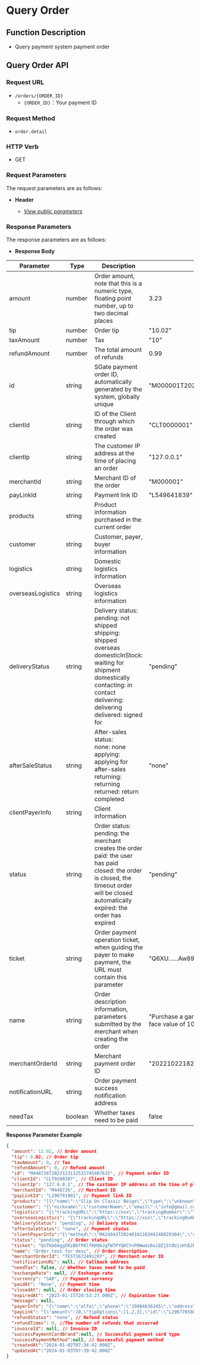 # Query Order

## Function Description

- Query payment system payment order

## Query Order API

### Request URL

- `/orders/{ORDER_ID}`
  - `{ORDER_ID}`：Your payment ID

### Request Method

- `order.detail`

### HTTP Verb

- GET

### Request Parameters

The request parameters are as follows:

- **Header**

  - [_View public parameters_](/en/payinApi/callMethod/callMethod#public-parameters)

### Response Parameters

The response parameters are as follows:

- **Response Body**

| **Parameter**     | **Type** | **Description**                                                                                                                                                                                                   | **Example**                                              |
| ----------------- | -------- | ----------------------------------------------------------------------------------------------------------------------------------------------------------------------------------------------------------------- | -------------------------------------------------------- |
| amount            | number   | Order amount, note that this is a numeric type, floating point number, up to two decimal places                                                                                                                   | 3.23                                                     |
| tip               | number   | Order tip                                                                                                                                                                                                         | "10.02"                                                  |
| taxAmount         | number   | Tax                                                                                                                                                                                                               | "10"                                                     |
| refundAmount      | number   | The total amount of refunds                                                                                                                                                                                       | 0.99                                                     |
| id                | string   | SGate payment order ID, automatically generated by the system, globally unique                                                                                                                                    | "M000001T2022101023455774363043"                         |
| clientId          | string   | ID of the Client through which the order was created                                                                                                                                                              | "CLT0000001"                                             |
| clientIp          | string   | The customer IP address at the time of placing an order                                                                                                                                                           | "127.0.0.1"                                              |
| merchantId        | string   | Merchant ID of the order                                                                                                                                                                                          | "M000001"                                                |
| payLinkId         | string   | Payment link ID                                                                                                                                                                                                   | "L549641839"                                             |
| products          | string   | Product information purchased in the current order                                                                                                                                                                |                                                          |
| customer          | string   | Customer, payer, buyer information                                                                                                                                                                                |                                                          |
| logistics         | string   | Domestic logistics information                                                                                                                                                                                    |                                                          |
| overseasLogistics | string   | Overseas logistics information                                                                                                                                                                                    |                                                          |
| deliveryStatus    | string   | Delivery status: <br> pending: not shipped<br> shipping: shipped overseas<br> domesticInStock: waiting for shipment domestically<br> contacting: in contact<br> delivering: delivering<br > delivered: signed for | "pending"                                                |
| afterSaleStatus   | string   | After-sales status: <br> none: none <br> applying: applying for after-sales <br> returning: returning <br> returned: return completed                                                                             | "none"                                                   |
| clientPayerInfo   | string   | Client information                                                                                                                                                                                                |                                                          |
| status            | string   | Order status: <br> pending: the merchant creates the order <br> paid: the user has paid <br> closed: the order is closed, the timeout order will be closed automatically <br> expired: the order has expired      | "pending"                                                |
| ticket            | string   | Order payment operation ticket, when guiding the payer to make payment, the URL must contain this parameter                                                                                                       | "Q6XU......Aw89"                                         |
| name              | string   | Order description information, parameters submitted by the merchant when creating the order                                                                                                                       | "Purchase a game recharge card with a face value of 100" |
| merchantOrderId   | string   | Merchant payment order ID                                                                                                                                                                                         | "2022102218233400123"                                    |
| notificationURL   | string   | Order payment success notification address                                                                                                                                                                        |                                                          |
| needTax           | boolean  | Whether taxes need to be paid                                                                                                                                                                                     | false                                                    |

**Response Parameter Example**

```json
{
  "amount": 12.02, // Order amount
  "tip": 0.02, // Order tip
  "taxAmount": 0, // Tax
  "refundAmount": 0, // Refund amount
  "id": "M448726T2022123112531745487632", // Payment order ID
  "clientId": "CLT9208307", // Client ID
  "clientIp": "127.0.0.1", // The customer IP address at the time of placing an order
  "merchantId": "M448726", // Merchant ID
  "payLinkId": "L298791901", // Payment link ID
  "products": "[{\"name\":\"Slip On Classic Beige\",\"type\":\"unknown\",\"quantity\":1,\"price\":\" 12.02\",\"sku\":\"xxxx-xxxx-xx\",\"productId\":\"160603886211111111111\",\"amount\":\"12.02\",\"avatar\": \"https://xxx\",\"location\":\"SA\"}]", // Product information purchased in the current order
  "customer": "{\"nickname\":\"customerName\",\"email\":\"info@gmail.com\",\"mobile\":\"900000000\",\"address\ ":\"Tabuk,Umluj,Al Balad,1022 9th Avenue\"}", // Customer, payer, buyer information
  "logistics": "{\"trackingURL\":\"https://xxx\",\"trackingNumber\":\"TEST123345234\"}", // Domestic logistics information
  "overseasLogistics": "{\"trackingURL\":\"https://xxx\",\"trackingNumber\":\"TEST12678567\"}", // Overseas logistics information
  "deliveryStatus": "pending", // Delivery status
  "afterSaleStatus": "none", // Payment status
  "clientPayerInfo":"{\"method\":\"M424843T2024010210344240829304\",\"clientTime\":\"2024-01-02T07:34:26.867Z\",\"language\":\"en\" ,\"outerWidth\":1425,\"outerHeight\":1124,\"innerWidth\":1401,\"innerHeight\":1033,\"clientWidth\":1401,\"clientHeight\":1033,\ "availWidth\":2560,\"availHeight\":1400,\"screenWidth\":2560,\"screenHeight\":1440,\"url\":\"https:\/\/gccpay.lishaopeng.cn \/en-US\/order\/M424010210344240829304?ticket=rClF4FL2C7Bps7jllRhsPhAkIrkv73xd5sTPM6rFWeMeJPrMjX1o7c0v1GP98Wop\",\"userAgent\":\"Mozilla\/5.0 (Windows NT 1 0.0; Win64; x64) AppleWebKit\/537.36 (KHTML, like Gecko) Chrome \/120.0.0.0 Safari\/537.36 Edg\/120.0.0.0\",\"clientIp\":\"114.93.215.105\",\"activedAt\":\"2024-01-02T07:34:42.604Z \"}",
  "status": "pending", // Order status
  "ticket": "QnTkb04gg5RzB6fPKlfKH9AJgTW7PYQKCYnP0Wwdz0uiQZjSt8UjsHtBJbBBmTMc", // Ticket voucher, used to verify the order ID
  "name": "Order test for desc", // Order description
  "merchantOrderId": "TEST1672491207", // Merchant order ID
  "notificationURL": null, // Callback address
  "needTax": false, // Whether taxes need to be paid
  "exchangeRate": null, // Exchange rate
  "currency": "SAR", // Payment currency
  "paidAt": "None", // Payment time
  "closedAt": null, // Order closing time
  "expiredAt": "2023-01-15T20:53:27.000Z", // Expiration time
  "message": null,
  "payerInfo": "{\"name\":\"alfa\",\"phone\":\"19884636245\",\"address\":\"alfa\",\"email\":\" alfall@qq.com\"}", // Payer information
  "payLink": "{\"amount\":10,\"tipOptions\":[1,2,3],\"id\":\"L296776508\",\"name\":null,\" clientId\":\"CLT7740145\",\"amountType\":\"fixed\",\"currency\":\"SAR\",\"needContact\":true,\"includeAddress\":true, \"needTip\":true,\"tipRequired\":false,\"tipType\":\"percent\",\"creatorId\":\"U643029\",\"createdAt\":\"2023- 03-01T14:14:00.000Z\",\"updatedAt\":\"2023-03-01T14:14:00.000Z\"}", // Payment link information
  "refundStatus": "none", // Refund status
  "refundTimes": 0, //The number of refunds that occurred
  "invoiceId": null, // Invoice ID
  "successPaymentCardBrand":null, // Successful payment card type
  "successPaymentMethod":null, // Successful payment method
  "createdAt":"2024-01-02T07:34:42.000Z",
  "updatedAt":"2024-01-03T07:39:42.000Z"
}
```